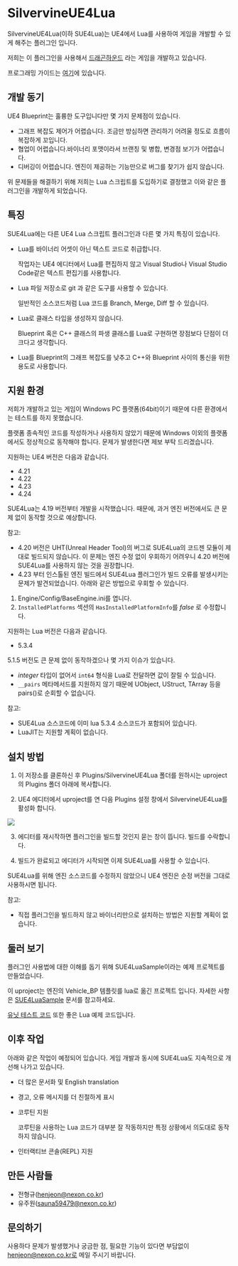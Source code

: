 
SilvervineUE4Lua
================

SilvervineUE4Lua(이하 SUE4Lua)는 UE4에서 Lua를 사용하여 게임을 개발할 수 있게 해주는 플러그인 입니다.

저희는 이 플러그인을 사용해서 [드래곤하운드](https://www.youtube.com/watch?v=m-AS21f7Rao) 라는 게임을 개발하고 있습니다.

프로그래밍 가이드는 [여기](ProgrammingGuide_ko.md)에 있습니다.

개발 동기
--------

UE4 Blueprint는 훌륭한 도구입니다만 몇 가지 문제점이 있습니다.

* 그래프 복잡도 제어가 어렵습니다. 조금만 방심하면 관리하기 어려울 정도로 흐름이 복잡하게 꼬입니다.
* 협업이 어렵습니다.바이너리 포맷이라서 브랜칭 및 병합, 변경점 보기가 어렵습니다.
* 디버깅이 어렵습니다. 엔진이 제공하는 기능만으로 버그를 찾기가 쉽지 않습니다.

위 문제들을 해결하기 위해 저희는 Lua 스크립트를 도입하기로 결정했고 이와 같은 플러그인을 개발하게 되었습니다.

특징
----

SUE4Lua에는 다른 UE4 Lua 스크립트 플러그인과 다른 몇 가지 특징이 있습니다.

* Lua를 바이너리 어셋이 아닌 텍스트 코드로 취급합니다. 

    작업자는 UE4 에디터에서 Lua를 편집하지 않고 Visual Studio나 Visual Studio Code같은 텍스트 편집기를 사용합니다.

* Lua 파일 저장소로 git 과 같은 도구를 사용할 수 있습니다. 

    일반적인 소스코드처럼 Lua 코드를 Branch, Merge, Diff 할 수 있습니다.

* Lua로 클래스 타입을 생성하지 않습니다. 

    Blueprint 혹은 C++ 클래스의 파생 클래스를 Lua로 구현하면 장점보다 단점이 더 크다고 생각합니다.

* Lua를 Blueprint의 그래프 복잡도를 낮추고 C++와 Blueprint 사이의 통신을 위한 용도로 사용합니다. 

지원 환경
--------

저희가 개발하고 있는 게임이 Windows PC 플랫폼(64bit)이기 때문에 다른 환경에서는 테스트를 하지 못했습니다. 

플랫폼 종속적인 코드를 작성하거나 사용하지 않았기 때문에 Windows 이외의 플랫폼에서도 정상적으로 동작해야 합니다. 문제가 발생한다면 제보 부탁 드리겠습니다. 

지원하는 UE4 버전은 다음과 같습니다.

* 4.21
* 4.22
* 4.23
* 4.24

SUE4Lua는 4.19 버전부터 개발을 시작했습니다. 때문에, 과거 엔진 버전에서도 큰 문제 없이 동작할 것으로 예상합니다.

참고:
* 4.20 버전은 UHT(Unreal Header Tool)의 버그로 SUE4Lua의 코드젠 모듈이 제대로 빌드되지 않습니다. 이 문제는 엔진 수정 없이 우회하기 어려우니 4.20 버전에 SUE4Lua를 사용하지 않는 것을 권장합니다.
* 4.23 부터 인스톨된 엔진 빌드에서 SUE4Lua 플러그인가 빌드 오류를 발생시키는 문제가 발견되었습니다. 아래와 같은 방법으로 우회할 수 있습니다.
1. Engine/Config/BaseEngine.ini를 엽니다.
2. `InstalledPlatforms` 섹션의 `HasInstalledPlatformInfo`를 _false_ 로 수정합니다.

지원하는 Lua 버전은 다음과 같습니다.

* 5.3.4

5.1.5 버전도 큰 문제 없이 동작하겠으나 몇 가지 이슈가 있습니다.
* _integer_ 타입이 없어서 `int64` 형식을 Lua로 전달하면 값이 잘릴 수 있습니다.
* `__pairs` 메타메서드를 지원하지 않기 때문에 UObject, UStruct, TArray 등을 pairs()로 순회할 수 없습니다.

참고:
* SUE4Lua 소스코드에 이미 lua 5.3.4 소스코드가 포함되어 있습니다.
* LuaJIT는 지원할 계획이 없습니다.

설치 방법
--------

1. 이 저장소를 클론하신 후 Plugins/SilvervineUE4Lua 폴더를 원하시는 uproject의 Plugins 폴더 아래에 복사합니다.

2. UE4 에디터에서 uproject를 연 다음 Plugins 설정 창에서 SilvervineUE4Lua를 활성화 합니다.

![](Images/EnableSUE4Lua.png)

3. 에디터를 재시작하면 플러그인을 빌드할 것인지 묻는 창이 뜹니다. 빌드를 수락합니다.

4. 빌드가 완료되고 에디터가 시작되면 이제 SUE4Lua를 사용할 수 있습니다. 

SUE4Lua를 위해 엔진 소스코드를 수정하지 않았으니 UE4 엔진은 순정 버전을 그대로 사용하시면 됩니다.

참고:
* 직접 플러그인을 빌드하지 않고 바이너리만으로 설치하는 방법은 지원할 계획이 없습니다.

둘러 보기
--------

플러그인 사용법에 대한 이해를 돕기 위해 SUE4LuaSample이라는 예제 프로젝트를 만들었습니다. 

이 uproject는 엔진의 Vehicle_BP 템플릿를 lua로 옮긴 프로젝트 입니다.
자세한 사항은 [SUE4LuaSample](SUE4LuaSample_ko.md) 문서를 참고하세요.

[유닛 테스트 코드](../Source/SilvervineUE4Lua/Private/Tests) 또한 좋은 Lua 예제 코드입니다.

이후 작업
--------

아래와 같은 작업이 예정되어 있습니다. 게임 개발과 동시에 SUE4Lua도 지속적으로 개선해 나가고 있습니다.

* 더 많은 문서화 및 English translation
* 경고, 오류 메시지를 더 친절하게 표시
* 코루틴 지원

    코루틴을 사용하는 Lua 코드가 대부분 잘 작동하지만 특정 상황에서 의도대로 동작하지 않습니다.

* 인터랙티브 콘솔(REPL) 지원

만든 사람들
------------

* 전형규(henjeon@nexon.co.kr)
* 유주원(sauna59479@nexon.co.kr)

문의하기
-------

사용하다 문제가 발생했거나 궁금한 점, 필요한 기능이 있다면 부담없이 henjeon@nexon.co.kr로 메일 주시기 바랍니다.
